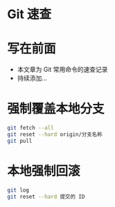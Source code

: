 # Git 速查

# 写在前面

- 本文章为 Git 常用命令的速查记录
- 持续添加...



# 强制覆盖本地分支

```bash
git fetch --all  
git reset --hard origin/分支名称
git pull
```



# 本地强制回滚

```bash
git log
git reset --hard 提交的 ID
```

